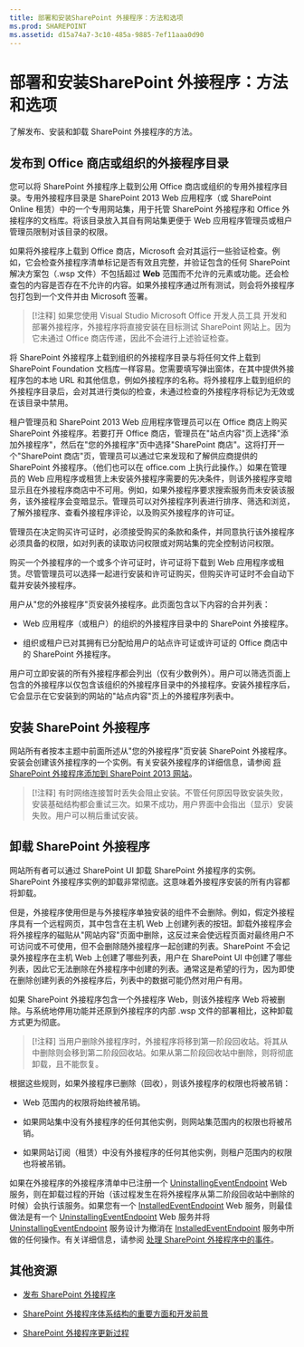 ```yaml
---
title: 部署和安装SharePoint 外接程序：方法和选项
ms.prod: SHAREPOINT
ms.assetid: d15a74a7-3c10-485a-9885-7ef11aaa0d90
---
```



# 部署和安装SharePoint 外接程序：方法和选项
了解发布、安装和卸载 SharePoint 外接程序的方法。
## 发布到 Office 商店或组织的外接程序目录
<a name="MarketOrCatalog"> </a>

您可以将 SharePoint 外接程序上载到公用 Office 商店或组织的专用外接程序目录。专用外接程序目录是 SharePoint 2013 Web 应用程序（或 SharePoint Online 租赁）中的一个专用网站集，用于托管 SharePoint 外接程序和 Office 外接程序的文档库。将该目录放入其自有网站集更便于 Web 应用程序管理员或租户管理员限制对该目录的权限。 
  
    
    
如果将外接程序上载到 Office 商店，Microsoft 会对其运行一些验证检查。例如，它会检查外接程序清单标记是否有效且完整，并验证包含的任何 SharePoint 解决方案包（.wsp 文件）不包括超过 **Web** 范围而不允许的元素或功能。还会检查包的内容是否存在不允许的内容。如果外接程序通过所有测试，则会将外接程序包打包到一个文件并由 Microsoft 签署。
  
    
    

> [!注释]
> 如果您使用 Visual Studio Microsoft Office 开发人员工具 开发和部署外接程序，外接程序将直接安装在目标测试 SharePoint 网站上。因为它未通过 Office 商店传递，因此不会进行上述验证检查。 
  
    
    

将 SharePoint 外接程序上载到组织的外接程序目录与将任何文件上载到 SharePoint Foundation 文档库一样容易。您需要填写弹出窗体，在其中提供外接程序包的本地 URL 和其他信息，例如外接程序的名称。将外接程序上载到组织的外接程序目录后，会对其进行类似的检查，未通过检查的外接程序将标记为无效或在该目录中禁用。 
  
    
    
租户管理员和 SharePoint 2013 Web 应用程序管理员可以在 Office 商店上购买 SharePoint 外接程序。若要打开 Office 商店，管理员在"站点内容"页上选择"添加外接程序"，然后在"您的外接程序"页中选择"SharePoint 商店"。这将打开一个"SharePoint 商店"页，管理员可以通过它来发现和了解供应商提供的 SharePoint 外接程序。（他们也可以在 office.com 上执行此操作。）如果在管理员的 Web 应用程序或租赁上未安装外接程序需要的先决条件，则该外接程序变暗显示且在外接程序商店中不可用。例如，如果外接程序要求搜索服务而未安装该服务，该外接程序会变暗显示。管理员可以对外接程序列表进行排序、筛选和浏览，了解外接程序、查看外接程序评论，以及购买外接程序的许可证。
  
    
    
管理员在决定购买许可证时，必须接受购买的条款和条件，并同意执行该外接程序必须具备的权限，如对列表的读取访问权限或对网站集的完全控制访问权限。 
  
    
    
购买一个外接程序的一个或多个许可证时，许可证将下载到 Web 应用程序或租赁。尽管管理员可以选择一起进行安装和许可证购买，但购买许可证时不会自动下载并安装外接程序。
  
    
    
用户从"您的外接程序"页安装外接程序。此页面包含以下内容的合并列表：
  
    
    

- Web 应用程序（或租户）的组织的外接程序目录中的 SharePoint 外接程序。
    
  
- 组织或租户已对其拥有已分配给用户的站点许可证或许可证的 Office 商店中的 SharePoint 外接程序。
    
  
用户可立即安装的所有外接程序都会列出（仅有少数例外）。用户可以筛选页面上包含的外接程序以仅包含该组织的外接程序目录中的外接程序。安装外接程序后，它会显示在它安装到的网站的"站点内容"页上的外接程序列表中。 
  
    
    

## 安装 SharePoint 外接程序
<a name="Installing"> </a>

网站所有者按本主题中前面所述从"您的外接程序"页安装 SharePoint 外接程序。安装会创建该外接程序的一个实例。有关安装外接程序的详细信息，请参阅 [将 SharePoint 外接程序添加到 SharePoint 2013 网站](https://technet.microsoft.com/zh-cn/library/fp161231.aspx)。 
  
    
    

> [!注释]
> 有时网络连接暂时丢失会阻止安装。不管任何原因导致安装失败，安装基础结构都会重试三次。如果不成功，用户界面中会指出（显示）安装失败。用户可以稍后重试安装。 
  
    
    


## 卸载 SharePoint 外接程序
<a name="Uninstalling"> </a>

网站所有者可以通过 SharePoint UI 卸载 SharePoint 外接程序的实例。SharePoint 外接程序实例的卸载非常彻底。这意味着外接程序安装的所有内容都将卸载。 
  
    
    
但是，外接程序使用但是与外接程序单独安装的组件不会删除。例如，假定外接程序具有一个远程网页，其中包含在主机 Web 上创建列表的按钮。卸载外接程序会将外接程序的磁贴从"网站内容"页面中删除，这反过来会使远程页面对最终用户不可访问或不可使用，但不会删除随外接程序一起创建的列表。SharePoint 不会记录外接程序在主机 Web 上创建了哪些列表，用户在 SharePoint UI 中创建了哪些列表，因此它无法删除在外接程序中创建的列表。通常这是希望的行为，因为即使在删除创建列表的外接程序后，列表中的数据可能仍然对用户有用。
  
    
    
如果 SharePoint 外接程序包含一个外接程序 Web，则该外接程序 Web 将被删除。与系统地停用功能并还原到外接程序的内部 .wsp 文件的部署相比，这种卸载方式更为彻底。
  
    
    

> [!注释]
> 当用户删除外接程序时，外接程序将移到第一阶段回收站。将其从中删除则会移到第二阶段回收站。如果从第二阶段回收站中删除，则将彻底卸载，且不能恢复。 
  
    
    

根据这些规则，如果外接程序已删除（回收），则该外接程序的权限也将被吊销：
  
    
    

- Web 范围内的权限将始终被吊销。
    
  
- 如果网站集中没有外接程序的任何其他实例，则网站集范围内的权限也将被吊销。
    
  
- 如果网站订阅（租赁）中没有外接程序的任何其他实例，则租户范围内的权限也将被吊销。
    
  
如果在外接程序的外接程序清单中已注册一个  [UninstallingEventEndpoint](http://msdn.microsoft.com/library/4194e44b-f2af-1db4-aad5-9b7b511b4348%28Office.15%29.aspx) Web 服务，则在卸载过程的开始（该过程发生在将外接程序从第二阶段回收站中删除的时候）会执行该服务。如果您有一个 [InstalledEventEndpoint](http://msdn.microsoft.com/library/af9f83d8-8325-3ede-d7b0-bb82c0445eb9%28Office.15%29.aspx) Web 服务，则最佳做法是有一个 [UninstallingEventEndpoint](http://msdn.microsoft.com/library/4194e44b-f2af-1db4-aad5-9b7b511b4348%28Office.15%29.aspx) Web 服务并将 [UninstallingEventEndpoint](http://msdn.microsoft.com/library/4194e44b-f2af-1db4-aad5-9b7b511b4348%28Office.15%29.aspx) 服务设计为撤消在 [InstalledEventEndpoint](http://msdn.microsoft.com/library/af9f83d8-8325-3ede-d7b0-bb82c0445eb9%28Office.15%29.aspx) 服务中所做的任何操作。有关详细信息，请参阅 [处理 SharePoint 外接程序中的事件](handle-events-in-sharepoint-add-ins.md)。
  
    
    

## 其他资源
<a name="SP15deployinstallapps_addlresources"> </a>


-  [发布 SharePoint 外接程序](publish-sharepoint-add-ins.md)
    
  
-  [SharePoint 外接程序体系结构的重要方面和开发前景](important-aspects-of-the-sharepoint-add-in-architecture-and-development-landscap.md)
    
  
-  [SharePoint 外接程序更新过程](sharepoint-add-ins-update-process.md)
    
  

